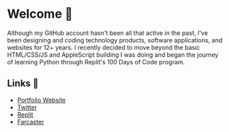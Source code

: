 # Welcome 👋

Although my GitHub account hasn't been all that active in the past, I've been designing and coding technology products, software applications, and websites for 12+ years. I recently decided to move beyond the basic HTML/CSS/JS and AppleScript building I was doing and began the journey of learning Python through Replit's 100 Days of Code program.

## Links 🔗
- [Portfolio Website](https://www.mxmnr.com)
- [Twitter](https://www.twitter.com/mxmnr)
- [Replit](https://www.replit.com/@mxmnr)
- [Farcaster](https://fcast.me/mxmnr)

<!--
**MxMnr/MxMnr** is a ✨ _special_ ✨ repository because its `README.md` (this file) appears on your GitHub profile.

Here are some ideas to get you started:

- 🔭 I’m currently working on ...
- 🌱 I’m currently learning ...
- 👯 I’m looking to collaborate on ...
- 🤔 I’m looking for help with ...
- 💬 Ask me about ...
- 📫 How to reach me: ...
- 😄 Pronouns: ...
- ⚡ Fun fact: ...
-->
